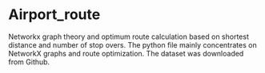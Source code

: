 # Airport_route
Networkx graph theory and optimum route calculation based on shortest distance and number of stop overs. 
The python file mainly concentrates on NetworkX graphs and route optimization. The dataset was downloaded from Github. 
